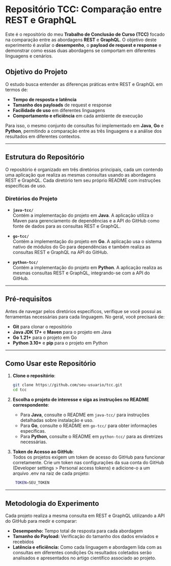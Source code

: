 # Repositório TCC: Comparação entre REST e GraphQL  

Este é o repositório do meu **Trabalho de Conclusão de Curso (TCC)** focado na comparação entre as abordagens **REST** e **GraphQL**. O objetivo deste experimento é avaliar o **desempenho**, o **payload de request e response** e demonstrar como essas duas abordagens se comportam em diferentes linguagens e cenários. 

## Objetivo do Projeto  

O estudo busca entender as diferenças práticas entre REST e GraphQL em termos de:
- **Tempo de resposta e latência**  
- **Tamanho dos payloads** de request e response  
- **Facilidade de uso** em diferentes linguagens  
- **Comportamento e eficiência** em cada ambiente de execução  

Para isso, o mesmo conjunto de consultas foi implementado em **Java**, **Go** e **Python**, permitindo a comparação entre as três linguagens e a análise dos resultados em diferentes contextos.

---

## Estrutura do Repositório  

O repositório é organizado em três diretórios principais, cada um contendo uma aplicação que realiza as mesmas consultas usando as abordagens REST e GraphQL. Cada diretório tem seu próprio README com instruções específicas de uso.

### Diretórios do Projeto  

- **`java-tcc/`**  
  Contém a implementação do projeto em **Java**. A aplicação utiliza o Maven para gerenciamento de dependências e a API do GitHub como fonte de dados para as consultas REST e GraphQL.

- **`go-tcc/`**  
  Contém a implementação do projeto em **Go**. A aplicação usa o sistema nativo de módulos do Go para dependências e também realiza as consultas REST e GraphQL na API do GitHub.

- **`python-tcc/`**  
  Contém a implementação do projeto em **Python**. A aplicação realiza as mesmas consultas REST e GraphQL, integrando-se com a API do GitHub.

---

## Pré-requisitos  

Antes de navegar pelos diretórios específicos, verifique se você possui as ferramentas necessárias para cada linguagem. No geral, você precisará de:
- **Git** para clonar o repositório  
- **Java JDK 17+** e **Maven** para o projeto em Java  
- **Go 1.21+** para o projeto em Go  
- **Python 3.10+** e **pip** para o projeto em Python  

---

## Como Usar este Repositório  

1. **Clone o repositório**:  
   ```bash
   git clone https://github.com/seu-usuario/tcc.git
   cd tcc
    ```  

2. **Escolha o projeto de interesse e siga as instruções no README correspondente**:  
   - Para **Java**, consulte o README em `java-tcc/` para instruções detalhadas sobre instalação e uso.  
   - Para **Go**, consulte o README em `go-tcc/` para obter informações específicas.  
   - Para **Python**, consulte o README em `python-tcc/` para as diretrizes necessárias.  

2. **Token de Acesso ao GitHub**:  
Todos os projetos exigem um token de acesso do GitHub para funcionar corretamente. Crie um token nas configurações da sua conta do GitHub (Developer settings > Personal access tokens) e adicione-o a um arquivo .env na raiz de cada projeto:

   ```bash
    TOKEN=SEU_TOKEN
    ```  

---

## Metodologia do Experimento

Cada projeto realiza a mesma consulta em REST e GraphQL utilizando a API do GitHub para medir e comparar:

- **Desempenho:** Tempo total de resposta para cada abordagem
- **Tamanho do Payload:** Verificação do tamanho dos dados enviados e recebidos
- **Latência e eficiência:** Como cada linguagem e abordagem lida com as consultas em diferentes condições
Os resultados coletados serão analisados e apresentados no artigo científico associado ao projeto.